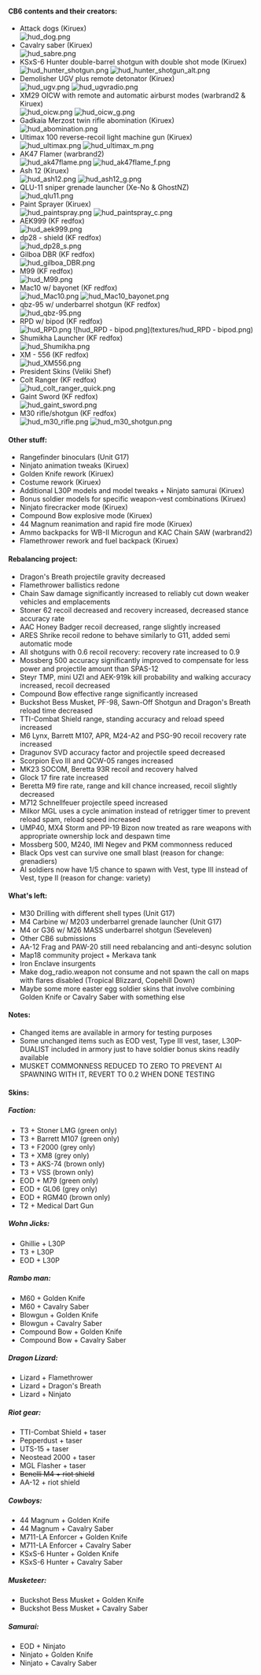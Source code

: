 #### CB6 contents and their creators:
- Attack dogs (Kiruex)  \
  ![hud_dog.png](textures/hud_dog.png)
- Cavalry saber (Kiruex)  \
  ![hud_sabre.png](textures/hud_sabre.png)
- KSxS-6 Hunter double-barrel shotgun with double shot mode (Kiruex)  \
  ![hud_hunter_shotgun.png](textures/hud_hunter_shotgun.png) ![hud_hunter_shotgun_alt.png](textures/hud_hunter_shotgun_alt.png)
- Demolisher UGV plus remote detonator (Kiruex)  \
  ![hud_ugv.png](textures/hud_ugv.png) ![hud_ugvradio.png](textures/hud_ugvradio.png)
- XM29 OICW with remote and automatic airburst modes (warbrand2 & Kiruex)  \
  ![hud_oicw.png](textures/hud_oicw.png) ![hud_oicw_g.png](textures/hud_oicw_g.png)
- Gadkaia Merzost twin rifle abomination (Kiruex)  \
  ![hud_abomination.png](textures/hud_abomination.png)
- Ultimax 100 reverse-recoil light machine gun (Kiruex)  \
  ![hud_ultimax.png](textures/hud_ultimax.png) ![hud_ultimax_m.png](textures/hud_ultimax_m.png)
- AK47 Flamer (warbrand2)  \
  ![hud_ak47flame.png](textures/hud_ak47flame.png) ![hud_ak47flame_f.png](textures/hud_ak47flame_f.png)
- Ash 12 (Kiruex)  \
  ![hud_ash12.png](textures/hud_ash12.png) ![hud_ash12_g.png](textures/hud_ash12_g.png)
- QLU-11 sniper grenade launcher (Xe-No & GhostNZ)  \
  ![hud_qlu11.png](textures/hud_qlu11.png)
- Paint Sprayer (Kiruex)  \
  ![hud_paintspray.png](textures/hud_paintspray.png) ![hud_paintspray_c.png](textures/hud_paintspray_c.png)
- AEK999 (KF redfox)  \
  ![hud_aek999.png](textures/hud_aek999.png)
- dp28 - shield (KF redfox)  \
  ![hud_dp28_s.png](textures/hud_dp28_s.png)
- Gilboa DBR (KF redfox)  \
  ![hud_gilboa_DBR.png](textures/hud_gilboa_DBR.png)
- M99 (KF redfox)  \
  ![hud_M99.png](textures/hud_M99.png)
- Mac10 w/ bayonet (KF redfox)  \
  ![hud_Mac10.png](textures/hud_Mac10.png) ![hud_Mac10_bayonet.png](textures/hud_Mac10_bayonet.png)
- qbz-95 w/ underbarrel shotgun (KF redfox)  \
  ![hud_qbz-95.png](textures/hud_qbz-95.png)
- RPD w/ bipod (KF redfox)  \
  ![hud_RPD.png](textures/hud_RPD.png) ![hud_RPD - bipod.png](textures/hud_RPD - bipod.png)
- Shumikha Launcher (KF redfox)  \
  ![hud_Shumikha.png](textures/hud_Shumikha.png)
- XM - 556 (KF redfox)  \
  ![hud_XM556.png](textures/hud_XM556.png)
- President Skins (Veliki Shef)
- Colt Ranger (KF redfox)  \
  ![hud_colt_ranger_quick.png](textures/hud_colt_ranger_quick.png)
- Gaint Sword (KF redfox)  \
  ![hud_gaint_sword.png](textures/hud_gaint_sword.png)
- M30 rifle/shotgun (KF redfox)  \
  ![hud_m30_rifle.png](textures/hud_m30_rifle.png) ![hud_m30_shotgun.png](textures/hud_m30_shotgun.png)

#### Other stuff:
- Rangefinder binoculars (Unit G17)
- Ninjato animation tweaks (Kiruex)
- Golden Knife rework (Kiruex)
- Costume rework (Kiruex)
- Additional L30P models and model tweaks + Ninjato samurai (Kiruex)
- Bonus soldier models for specific weapon-vest combinations (Kiruex)
- Ninjato firecracker mode (Kiruex)
- Compound Bow explosive mode (Kiruex)
- 44 Magnum reanimation and rapid fire mode (Kiruex)
- Ammo backpacks for WB-II Microgun and KAC Chain SAW (warbrand2)
- Flamethrower rework and fuel backpack (Kiruex)


#### Rebalancing project:
- Dragon's Breath projectile gravity decreased
- Flamethrower ballistics redone
- Chain Saw damage significantly increased to reliably cut down weaker vehicles and emplacements
- Stoner 62 recoil decreased and recovery increased, decreased stance accuracy rate
- AAC Honey Badger recoil decreased, range slightly increased
- ARES Shrike recoil redone to behave similarly to G11, added semi automatic mode
- All shotguns with 0.6 recoil recovery: recovery rate increased to 0.9
- Mossberg 500 accuracy significantly improved to compensate for less power and projectile amount than SPAS-12
- Steyr TMP, mini UZI and AEK-919k kill probability and walking accuracy increased, recoil decreased
- Compound Bow effective range significantly increased
- Buckshot Bess Musket, PF-98, Sawn-Off Shotgun and Dragon's Breath reload time decreased
- TTI-Combat Shield range, standing accuracy and reload speed increased
- M6 Lynx, Barrett M107, APR, M24-A2 and PSG-90 recoil recovery rate increased
- Dragunov SVD accuracy factor and projectile speed decreased
- Scorpion Evo III and QCW-05 ranges increased
- MK23 SOCOM, Beretta 93R recoil and recovery halved
- Glock 17 fire rate increased
- Beretta M9 fire rate, range and kill chance increased, recoil slightly decreased
- M712 Schnellfeuer projectile speed increased
- Milkor MGL uses a cycle animation instead of retrigger timer to prevent reload spam, reload speed increased
- UMP40, MX4 Storm and PP-19 Bizon now treated as rare weapons with appropriate ownership lock and despawn time
- Mossberg 500, M240, IMI Negev and PKM commonness reduced
- Black Ops vest can survive one small blast (reason for change: grenadiers)
- AI soldiers now have 1/5 chance to spawn with Vest, type III instead of  Vest, type II (reason for change: variety)


#### What's left:
- M30 Drilling with different shell types (Unit G17)
- M4 Carbine w/ M203 underbarrel grenade launcher (Unit G17)
- M4 or G36 w/ M26 MASS underbarrel shotgun (Seveleven)
- Other CB6 submissions
- AA-12 Frag and PAW-20 still need rebalancing and anti-desync solution
- Map18 community project + Merkava tank
- Iron Enclave insurgents
- Make dog_radio.weapon not consume and not spawn the call on maps with flares disabled (Tropical Blizzard, Copehill Down)
- Maybe some more easter egg soldier skins that involve combining Golden Knife or Cavalry Saber with something else


#### Notes:
- Changed items are available in armory for testing purposes
- Some unchanged items such as EOD vest, Type III vest, taser, L30P-DUALIST included in armory just to have soldier bonus skins readily available
- MUSKET COMMONNESS REDUCED TO ZERO TO PREVENT AI SPAWNING WITH IT, REVERT TO 0.2 WHEN DONE TESTING

#### Skins:
##### Faction:
- T3 + Stoner LMG (green only)
- T3 + Barrett M107 (green only)
- T3 + F2000 (grey only)
- T3 + XM8 (grey only)
- T3 + AKS-74 (brown only)
- T3 + VSS (brown only)
- EOD + M79 (green only)
- EOD + GL06 (grey only)
- EOD + RGM40 (brown only)
- T2 + Medical Dart Gun

##### Wohn Jicks:
- Ghillie + L30P
- T3 + L30P
- EOD + L30P

##### Rambo man:
- M60 + Golden Knife
- M60 + Cavalry Saber
- Blowgun + Golden Knife
- Blowgun + Cavalry Saber
- Compound Bow + Golden Knife
- Compound Bow + Cavalry Saber

##### Dragon Lizard:
- Lizard + Flamethrower
- Lizard + Dragon's Breath
- Lizard + Ninjato

##### Riot gear:
- TTI-Combat Shield + taser
- Pepperdust + taser
- UTS-15 + taser
- Neostead 2000 + taser
- MGL Flasher + taser
- ~~Benelli M4 + riot shield~~
- AA-12 + riot shield

##### Cowboys:
- 44 Magnum + Golden Knife
- 44 Magnum + Cavalry Saber
- M711-LA Enforcer + Golden Knife
- M711-LA Enforcer + Cavalry Saber
- KSxS-6 Hunter + Golden Knife
- KSxS-6 Hunter + Cavalry Saber

##### Musketeer:
- Buckshot Bess Musket + Golden Knife
- Buckshot Bess Musket + Cavalry Saber

##### Samurai:
- EOD + Ninjato
- Ninjato + Golden Knife
- Ninjato + Cavalry Saber
